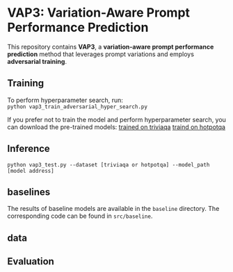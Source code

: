 # VAP3: Variation-Aware Prompt Performance Prediction

This repository contains **VAP3**, a **variation-aware prompt performance prediction** method that leverages prompt variations and employs **adversarial training**.

## **Training**  
To perform hyperparameter search, run:  
```python vap3_train_adversarial_hyper_search.py```

If you prefer not to train the model and perform hyperparameter search, you can download the pre-trained models:
[trained on triviaqa]()
[traind on hotpotqa]()

## Inference
```python vap3_test.py --dataset [triviaqa or hotpotqa] --model_path [model address]```

## baselines
The results of baseline models are available in the ```baseline``` directory. The corresponding code can be found in ```src/baseline```.


## data

## Evaluation
